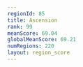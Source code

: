 ```yaml
---
regionId: 85
title: Ascension
rank: 99
meanScore: 69.04
globalMeanScore: 69.21
numRegions: 220
layout: region_score
---
```

